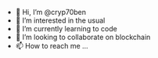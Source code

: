 - 👋 Hi, I’m @cryp70ben
- 👀 I’m interested in the usual
- 🌱 I’m currently learning to code
- 💞️ I’m looking to collaborate on blockchain
- 📫 How to reach me ...

<!---
cryp70ben/cryp70ben is a ✨ special ✨ repository because its `README.md` (this file) appears on your GitHub profile.
You can click the Preview link to take a look at your changes.
--->
